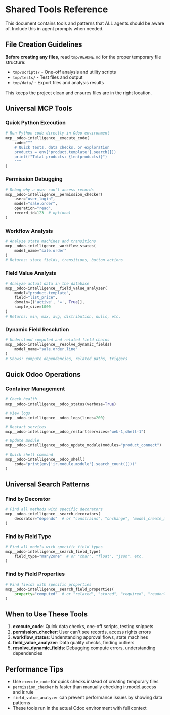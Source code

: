 # Shared Tools Reference

This document contains tools and patterns that ALL agents should be aware of. Include this in agent prompts when needed.

## File Creation Guidelines

**Before creating any files**, read `tmp/README.md` for the proper temporary file structure:

- `tmp/scripts/` - One-off analysis and utility scripts
- `tmp/tests/` - Test files and output
- `tmp/data/` - Export files and analysis results

This keeps the project clean and ensures files are in the right location.

## Universal MCP Tools

### Quick Python Execution

```python
# Run Python code directly in Odoo environment
mcp__odoo-intelligence__execute_code(
    code="""
    # Quick tests, data checks, or exploration
    products = env['product.template'].search([])
    print(f"Total products: {len(products)}")
    """
)
```

### Permission Debugging

```python
# Debug why a user can't access records
mcp__odoo-intelligence__permission_checker(
    user="user_login",
    model="sale.order",
    operation="read",
    record_id=123  # optional
)
```

### Workflow Analysis

```python
# Analyze state machines and transitions
mcp__odoo-intelligence__workflow_states(
    model_name="sale.order"
)
# Returns: state fields, transitions, button actions
```

### Field Value Analysis

```python
# Analyze actual data in the database
mcp__odoo-intelligence__field_value_analyzer(
    model="product.template",
    field="list_price",
    domain=[('active', '=', True)],
    sample_size=1000
)
# Returns: min, max, avg, distribution, nulls, etc.
```

### Dynamic Field Resolution

```python
# Understand computed and related field chains
mcp__odoo-intelligence__resolve_dynamic_fields(
    model_name="sale.order.line"
)
# Shows: compute dependencies, related paths, triggers
```

## Quick Odoo Operations

### Container Management

```python
# Check health
mcp__odoo-intelligence__odoo_status(verbose=True)

# View logs
mcp__odoo-intelligence__odoo_logs(lines=200)

# Restart services
mcp__odoo-intelligence__odoo_restart(services="web-1,shell-1")

# Update module
mcp__odoo-intelligence__odoo_update_module(modules="product_connect")

# Quick shell command
mcp__odoo-intelligence__odoo_shell(
    code="print(env['ir.module.module'].search_count([]))"
)
```

## Universal Search Patterns

### Find by Decorator

```python
# Find all methods with specific decorators
mcp__odoo-intelligence__search_decorators(
    decorator="depends"  # or "constrains", "onchange", "model_create_multi"
)
```

### Find by Field Type

```python
# Find all models with specific field types
mcp__odoo-intelligence__search_field_type(
    field_type="many2one"  # or "char", "float", "json", etc.
)
```

### Find by Field Properties

```python
# Find fields with specific properties
mcp__odoo-intelligence__search_field_properties(
    property="computed"  # or "related", "stored", "required", "readonly"
)
```

## When to Use These Tools

1. **execute_code**: Quick data checks, one-off scripts, testing snippets
2. **permission_checker**: User can't see records, access rights errors
3. **workflow_states**: Understanding approval flows, state machines
4. **field_value_analyzer**: Data quality checks, finding outliers
5. **resolve_dynamic_fields**: Debugging compute errors, understanding dependencies

## Performance Tips

- Use `execute_code` for quick checks instead of creating temporary files
- `permission_checker` is faster than manually checking ir.model.access and ir.rule
- `field_value_analyzer` can prevent performance issues by showing data patterns
- These tools run in the actual Odoo environment with full context
